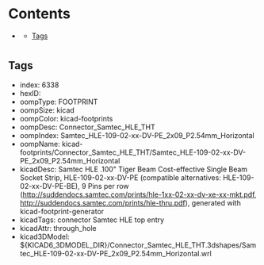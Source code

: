 



Contents
========

* [](#)
	* [Tags](#tags)

# 

## Tags

- index: 6338
- hexID: 
- oompType: FOOTPRINT
- oompSize: kicad
- oompColor: kicad-footprints
- oompDesc: Connector_Samtec_HLE_THT
- oompIndex: Samtec_HLE-109-02-xx-DV-PE_2x09_P2.54mm_Horizontal
- oompName: kicad-footprints/Connector_Samtec_HLE_THT/Samtec_HLE-109-02-xx-DV-PE_2x09_P2.54mm_Horizontal
- kicadDesc: Samtec HLE .100" Tiger Beam Cost-effective Single Beam Socket Strip, HLE-109-02-xx-DV-PE (compatible alternatives: HLE-109-02-xx-DV-PE-BE), 9 Pins per row (http://suddendocs.samtec.com/prints/hle-1xx-02-xx-dv-xe-xx-mkt.pdf, http://suddendocs.samtec.com/prints/hle-thru.pdf), generated with kicad-footprint-generator
- kicadTags: connector Samtec HLE top entry
- kicadAttr: through_hole
- kicad3DModel: ${KICAD6_3DMODEL_DIR}/Connector_Samtec_HLE_THT.3dshapes/Samtec_HLE-109-02-xx-DV-PE_2x09_P2.54mm_Horizontal.wrl
